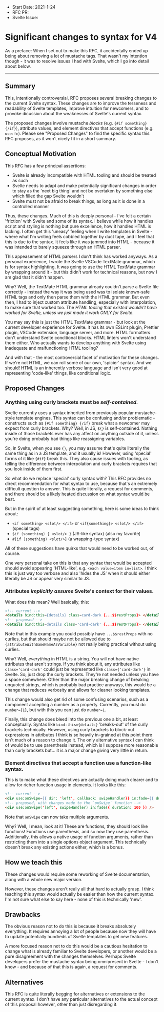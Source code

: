 - Start Date: 2021-1-24
- RFC PR:
- Svelte Issue:

# Significant changes to syntax for V4

As a preface: When I set out to make this RFC, it accidentally ended up being about removing a lot of mustache tags. That wasn't my intention though - it was to resolve issues I had with Svelte, which I go into detail about below.

***

## Summary

This, intentionally controversial, RFC proposes several breaking changes to the current Svelte syntax. These changes are to improve the terseness and readability of Svelte templates, improve intuition for newcomers, and to provoke dicussion about the weaknesses of Svelte's current syntax.

The proposed changes involve mustache _blocks_ (e.g. `{#if something} {/if}`), attribute values, and element directives that accept functions (e.g. `use:fn`). Please see "Proposed Changes" to find the specific syntax this RFC proposes, as it won't nicely fit in a short summary.

## Conceptual Motivation

This RFC has a few principal assertions:
- Svelte is already incompatible with HTML tooling and should be treated as such
- Svelte needs to adapt and make potentially significant changes in order to stay as the 'next big thing' and not be overtaken by something else which filled the gap Svelte wouldn't
- Svelte must not be afraid to break things, as long as it is done in a controlled manner

Thus, these changes. Much of this is deeply personal - I've felt a certain 'friction' with Svelte and some of its syntax. I believe while how it handles script and styling is nothing but pure excellence, how it handles HTML is lacking. I often get this 'uneasy' feeling when I write templates in Svelte - where what I'm writing feels cobbled together by duct tape, and I feel that this is due to the syntax. It feels like it was jammed into HTML - because it was intended to barely squeeze through an HTML parser.

This appeasement of HTML parsers I don't think has worked anyways. As a personal experience, I wrote the Svelte VSCode TextMate grammar, which is for syntax highlighting. It was going to use the HTML TextMate grammar by wrapping around it - but this didn't work for technical reasons, but now I am glad that it didn't happen.

Why? Well, the TextMate HTML grammar already couldn't parse a Svelte file correctly - instead the way it was being used was to isolate known-safe HTML tags and only then parse them with the HTML grammar. But even then, I had to inject custom attribute handling, especially with interpolation, to make sure that worked too. The _HTML tooling that existed wouldn't have worked for Svelte, unless we just made it work ONLY for Svelte_.

You may say this is just the HTML TextMate grammar - but look at the current developer experience for Svelte. It has its own ESLint plugin, Prettier plugin, VSCode extension, language server, and more. HTML formatters don't understand Svelte conditional blocks. HTML linters won't understand them either. Who actually wants to develop anything with Svelte using inadequate and malfunctioning HTML tooling?

And with that - the most controversial facet of motivation for these changes. If we're not HTML, we can roll some of our own, 'spicier' syntax. And we should! HTML is an inherently verbose language and isn't very good at representing 'code-like' things, like conditional logic.

## Proposed Changes

### Anything using curly brackets must be _self-contained._
Svelte currently uses a syntax inherited from previously popular mustache-style template engines. This syntax can be confusing and/or problematic - constructs such as `{#if something} {/if}` break what a newcomer may expect from curly brackets. Why? Well, in JS, `${}` is self-contained. Nothing inside of those brackets ever has any affect on anything outside of it, unless you're doing probably bad things like reassigning variables.

So, in Svelte, when you see `{}`, you may assume that's quite literally the same thing as in a JS template, and it usually is! However, using 'special' forms of it like `{#if}` break this. They also cause issues with tooling, as telling the difference between interpolation and curly brackets requires that you look inside of them first.

So what do we replace 'special' curly syntax with? This RFC provides no direct recommendation for what syntax to use, because that's an extremely difficult question to answer. This is quite literally, a request for comments, and there should be a likely heated discussion on what syntax would be best.

But in the spirit of at least suggesting something, here is some ideas to think about:
- `<if something> <slot/> </if>` or `<if{something}> <slot/> </if>` (special tags)
- `$if (something) { <slot/> }` (JS-like syntax) (also my favorite)
- `#[if (something) <slot/>]` (a wrapping-type syntax)

All of these suggestions have quirks that would need to be worked out, of course.

One very personal take on this is that any syntax that would be accepted should avoid appearing 'HTML-like', e.g. `<each value=item in=list>`. I think this is just way too verbose and also 'hides the JS' when it should either literally be JS or appear very similar to JS.
	
### Attributes _implicitly assume_ Svelte's context for their values.

What does this mean? Well basically, this:
```html
<!-- current -->
<details bind:this={details} class=card-dark {...$$restProps}> </details>
<!-- proposed -->
<details bind:this=details class='card-dark' {...$$restProps}> </details>
```
Note that in this example you could possibly have `...$$restProps` with no curlies, but that should maybe not be allowed due to `{attributeWithSameNameAsVariable}` not really being practical without using curlies.

Why? Well, _everything_ in HTML is a string. You will not have native attributes that aren't strings. If you think about it, any attributes like `class='card-dark'` could just be represented like `class={'card-dark'}` in Svelte. So, just drop the curly brackets. They're not needed unless you have a space somewhere. Other than the major breaking change of breaking unquoted strings, which is probably bad practice anyways, this would be a change that reduces verbosity and allows for cleaner looking templates.

This change would also get rid of some confusing scenarios, such as a component accepting a number as a property. Currently, you must do `number={1}`, but with this you can just do `number=1`.

Finally, this change does bleed into the previous one a bit, at least conceptually. Syntax like `bind:this={details}` 'breaks-out' of the curly brackets technically. However, using curly brackets to block-out expressions in attributes I think is so heavily in-grained at this point there isn't much of a reason to change it. The only alternative syntax I can think of would be to use parenthesis instead, which is I suppose more reasonable than curly brackets but... it is a major change giving very little in return.
	
### Element directives that accept a function use a function-like syntax.
This is to make what these directives are actually doing much clearer and to allow for richer function usage in elements. It looks like this:
```html
<!-- current -->
<div use:onSwipe={{ dir: 'left', callback: swipeHandler}} in:fade={{ duration: 100 }} />
<!-- proposed, with changes made to the `onSwipe` function -->
<div use:onSwipe('left', swipeHandler) in:fade({ duration: 100 }) />
```
Note that `onSwipe` can now take multiple arguments.

Why? Well, I mean, look at it! These are functions, they should look like functions! Functions use parenthesis, and so now they use parenthesis. Additionally, this allows a native usage of function arguments, rather than restricting them into a single options object argument. This technically doesn't break any existing actions either, which is a bonus.

## How we teach this

These changes would require some reworking of Svelte documentation, along with a whole new major version.

However, these changes aren't really all that hard to actually grasp. I think teaching this syntax would actually be easier than how the current syntax. I'm not sure what else to say here - none of this is technically 'new'.

## Drawbacks

The obvious reason not to do this is because it breaks absolutely everything. It requires annoying a lot of people because now they will have to update potentially hundreds of Svelte templates to get new features.

A more focused reason not to do this would be a cautious hesitation to change what is already familiar to Svelte developers, or another would be a pure disagreement with the changes themselves. Perhaps Svelte developers prefer the mustache syntax being omnipresent in Svelte - I don't know - and because of that this is again, a request for comments.

## Alternatives

This RFC is quite literally begging for alternatives or extensions to the current syntax. I don't have any particular alternatives to the actual concept of this proposal however, other than just disregarding it.

